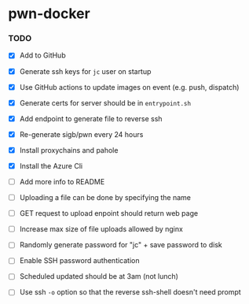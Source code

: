 # pwn-docker

### TODO

- [x] Add to GitHub
- [x] Generate ssh keys for `jc` user on startup
- [x] Use GitHub actions to update images on event (e.g. push, dispatch)
- [x] Generate certs for server should be in `entrypoint.sh`
- [x] Add endpoint to generate file to reverse ssh
- [x] Re-generate sigb/pwn every 24 hours
- [x] Install proxychains and pahole
- [x] Install the Azure Cli
- [ ] Add more info to README
- [ ] Uploading a file can be done by specifying the name
- [ ] GET request to upload enpoint should return web page
- [ ] Increase max size of file uploads allowed by nginx
- [ ] Randomly generate password for "jc" + save password to disk
- [ ] Enable SSH password authentication
- [ ] Scheduled updated should be at 3am (not lunch)
- [ ] Use ssh `-o` option so that the reverse ssh-shell doesn't need prompt

